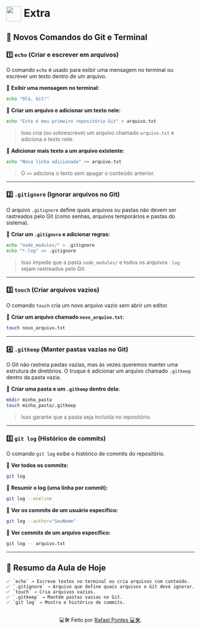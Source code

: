<h1>
    <a href="https://github.com/Rafael705">
     <img align="center" width="40px" src="https://github.githubassets.com/images/modules/logos_page/GitHub-Mark.png"></a>
    <span> Extra </span>
</h1>

## 📌 Novos Comandos do Git e Terminal

### 1️⃣ `echo` (Criar e escrever em arquivos)
O comando `echo` é usado para exibir uma mensagem no terminal ou escrever um texto dentro de um arquivo.

🔹 **Exibir uma mensagem no terminal:**
```bash
echo "Olá, Git!"
```

🔹 **Criar um arquivo e adicionar um texto nele:**
```bash
echo "Este é meu primeiro repositório Git" > arquivo.txt
```
> Isso cria (ou sobrescreve) um arquivo chamado `arquivo.txt` e adiciona o texto nele.

🔹 **Adicionar mais texto a um arquivo existente:**
```bash
echo "Nova linha adicionada" >> arquivo.txt
```
> O `>>` adiciona o texto sem apagar o conteúdo anterior.

---
### 2️⃣ `.gitignore` (Ignorar arquivos no Git)
O arquivo `.gitignore` define quais arquivos ou pastas não devem ser rastreados pelo Git (como senhas, arquivos temporários e pastas do sistema).

🔹 **Criar um `.gitignore` e adicionar regras:**
```bash
echo "node_modules/" > .gitignore
echo "*.log" >> .gitignore
```
> Isso impede que a pasta `node_modules/` e todos os arquivos `.log` sejam rastreados pelo Git.

---
### 3️⃣ `touch` (Criar arquivos vazios)
O comando `touch` cria um novo arquivo vazio sem abrir um editor.

🔹 **Criar um arquivo chamado `novo_arquivo.txt`**:
```bash
touch novo_arquivo.txt
```

---
### 4️⃣ `.gitkeep` (Manter pastas vazias no Git)
O Git não rastreia pastas vazias, mas às vezes queremos manter uma estrutura de diretórios. O truque é adicionar um arquivo chamado `.gitkeep` dentro da pasta vazia.

🔹 **Criar uma pasta e um `.gitkeep` dentro dela:**
```bash
mkdir minha_pasta
touch minha_pasta/.gitkeep
```
> Isso garante que a pasta seja incluída no repositório.

---
### 5️⃣ `git log` (Histórico de commits)
O comando `git log` exibe o histórico de commits do repositório.

🔹 **Ver todos os commits:**
```bash
git log
```

🔹 **Resumir o log (uma linha por commit):**
```bash
git log --oneline
```

🔹 **Ver os commits de um usuário específico:**
```bash
git log --author="SeuNome"
```

🔹 **Ver commits de um arquivo específico:**
```bash
git log -- arquivo.txt
```

---
## 📌 Resumo da Aula de Hoje
```
✅ `echo` → Escreve textos no terminal ou cria arquivos com conteúdo.  
✅ `.gitignore` → Arquivo que define quais arquivos o Git deve ignorar.  
✅ `touch` → Cria arquivos vazios.  
✅ `.gitkeep` → Mantém pastas vazias no Git.  
✅ `git log` → Mostra o histórico de commits.  
```
##
<div align="center">💻🛠️ Feito por <a href="https://github.com/Rafael705">Rafael Pontes 💻🛠️</a>.</div>

